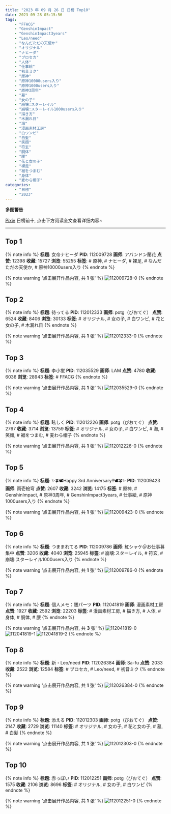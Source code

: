 ```yaml
---
title: "2023 年 09 月 26 日 日榜 Top10"
date: 2023-09-28 05:15:56
tags:
    - "FFACG"
    - "GenshinImpact"
    - "GenshinImpact3years"
    - "Leo/need"
    - "なんだただの天使か"
    - "オリジナル"
    - "ナヒーダ"
    - "プロセカ"
    - "人体"
    - "仕事絵"
    - "初音ミク"
    - "原神"
    - "原神10000users入り"
    - "原神1000users入り"
    - "原神3周年"
    - "墓"
    - "女の子"
    - "崩壊:スターレイル"
    - "崩壊:スターレイル1000users入り"
    - "描き方"
    - "木漏れ日"
    - "海"
    - "漫画素材工房"
    - "白ワンピ"
    - "白髪"
    - "笑顔"
    - "符玄"
    - "胴体"
    - "腰"
    - "花と女の子"
    - "裸足"
    - "裾をつまむ"
    - "身体"
    - "麦わら帽子"
categories:
    - "日榜"
    - "2023"
---
```


<i class="fa fa-triangle-exclamation"></i>**多图警告**<i class="fa fa-triangle-exclamation"></i>

[Pixiv](https://www.pixiv.net/) 日榜前十, 点击下方阅读全文查看详细内容~

<!-- more -->

---

## Top 1

{% note info %}
**标题**: 女帝ナヒーダ
**PID**: 112009728 **画师**: アバンドン蘭花
**点赞**: 12398 **收藏**: 15727 **浏览**: 55255
**标签**: # 原神, # ナヒーダ, # 裸足, # なんだただの天使か, # 原神10000users入り
{% endnote %}

{% note warning '点击展开作品内容, 共 **1** 张' %}
![112009728-0](https://i.pixiv.re/img-original/img/2023/09/25/00/04/32/112009728_p0.jpg)
{% endnote %}

## Top 2

{% note info %}
**标题**: 待ってる
**PID**: 112012333 **画师**: potg（ぴおてぐ）
**点赞**: 6524 **收藏**: 8406 **浏览**: 30133
**标签**: # オリジナル, # 女の子, # 白ワンピ, # 花と女の子, # 木漏れ日
{% endnote %}

{% note warning '点击展开作品内容, 共 **1** 张' %}
![112012333-0](https://i.pixiv.re/img-original/img/2023/09/25/01/33/24/112012333_p0.jpg)
{% endnote %}

## Top 3

{% note info %}
**标题**: 李小蛍
**PID**: 112035529 **画师**: LAM
**点赞**: 4780 **收藏**: 6036 **浏览**: 28943
**标签**: # FFACG
{% endnote %}

{% note warning '点击展开作品内容, 共 **1** 张' %}
![112035529-0](https://i.pixiv.re/img-original/img/2023/09/26/00/00/12/112035529_p0.jpg)
{% endnote %}

## Top 4

{% note info %}
**标题**: 眩しく
**PID**: 112012226 **画师**: potg（ぴおてぐ）
**点赞**: 2767 **收藏**: 3714 **浏览**: 13759
**标签**: # オリジナル, # 女の子, # 白ワンピ, # 海, # 笑顔, # 裾をつまむ, # 麦わら帽子
{% endnote %}

{% note warning '点击展开作品内容, 共 **1** 张' %}
![112012226-0](https://i.pixiv.re/img-original/img/2023/09/25/01/28/31/112012226_p0.jpg)
{% endnote %}

## Top 5

{% note info %}
**标题**: ✨🍀🕊Happy 3rd Anniversary!!🕊🍀✨
**PID**: 112009423 **画师**: 雨壱絵穹
**点赞**: 2607 **收藏**: 3242 **浏览**: 14175
**标签**: # 原神, # GenshinImpact, # 原神3周年, # GenshinImpact3years, # 仕事絵, # 原神1000users入り
{% endnote %}

{% note warning '点击展开作品内容, 共 **1** 张' %}
![112009423-0](https://i.pixiv.re/img-original/img/2023/09/25/00/00/55/112009423_p0.png)
{% endnote %}

## Top 6

{% note info %}
**标题**: つままれてる
**PID**: 112009786 **画师**: 紅シャケ＠お仕事募集中
**点赞**: 3206 **收藏**: 4040 **浏览**: 25945
**标签**: # 崩壊:スターレイル, # 符玄, # 崩壊:スターレイル1000users入り
{% endnote %}

{% note warning '点击展开作品内容, 共 **1** 张' %}
![112009786-0](https://i.pixiv.re/img-original/img/2023/09/25/00/05/33/112009786_p0.jpg)
{% endnote %}

## Top 7

{% note info %}
**标题**: 個人メモ：腰パーツ
**PID**: 112041819 **画师**: 漫画素材工房
**点赞**: 1927 **收藏**: 2592 **浏览**: 22203
**标签**: # 漫画素材工房, # 描き方, # 人体, # 身体, # 胴体, # 腰
{% endnote %}

{% note warning '点击展开作品内容, 共 **3** 张' %}
![112041819-0](https://i.pixiv.re/img-original/img/2023/09/26/07/00/05/112041819_p0.jpg)
![112041819-1](https://i.pixiv.re/img-original/img/2023/09/26/07/00/05/112041819_p1.jpg)
![112041819-2](https://i.pixiv.re/img-original/img/2023/09/26/07/00/05/112041819_p2.jpg)
{% endnote %}

## Top 8

{% note info %}
**标题**: 新・Leo/need
**PID**: 112026384 **画师**: Sa-fu
**点赞**: 2033 **收藏**: 2522 **浏览**: 12584
**标签**: # プロセカ, # Leo/need, # 初音ミク
{% endnote %}

{% note warning '点击展开作品内容, 共 **1** 张' %}
![112026384-0](https://i.pixiv.re/img-original/img/2023/09/25/18/41/11/112026384_p0.jpg)
{% endnote %}

## Top 9

{% note info %}
**标题**: 添える
**PID**: 112012303 **画师**: potg（ぴおてぐ）
**点赞**: 2147 **收藏**: 2729 **浏览**: 11140
**标签**: # オリジナル, # 女の子, # 花と女の子, # 墓, # 白髪
{% endnote %}

{% note warning '点击展开作品内容, 共 **1** 张' %}
![112012303-0](https://i.pixiv.re/img-original/img/2023/09/25/01/31/46/112012303_p0.jpg)
{% endnote %}

## Top 10

{% note info %}
**标题**: 赤っぽい
**PID**: 112012251 **画师**: potg（ぴおてぐ）
**点赞**: 1575 **收藏**: 2106 **浏览**: 8696
**标签**: # オリジナル, # 女の子, # 白ワンピ
{% endnote %}

{% note warning '点击展开作品内容, 共 **1** 张' %}
![112012251-0](https://i.pixiv.re/img-original/img/2023/09/25/01/29/43/112012251_p0.jpg)
{% endnote %}
